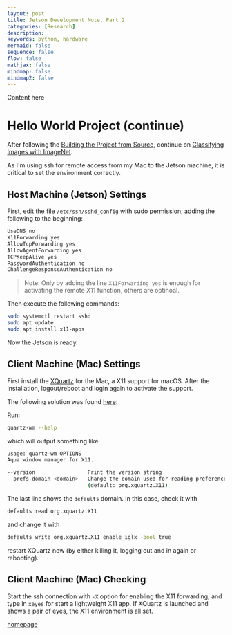 ```yaml
---
layout: post
title: Jetson Development Note, Part 2
categories: [Research]
description: 
keywords: python, hardware
mermaid: false
sequence: false
flow: false
mathjax: false
mindmap: false
mindmap2: false
---
```


Content here


# Hello World Project (continue)

After following the [Building the Project from Source](https://github.com/dusty-nv/jetson-inference/blob/master/docs/building-repo-2.md), continue on [Classifying Images with ImageNet](https://github.com/dusty-nv/jetson-inference/blob/master/docs/imagenet-console-2.md).

As I'm using ssh for remote access from my Mac to the Jetson machine, it is critical to set the environment correctly.

## Host Machine (Jetson) Settings

First, edit the file `/etc/ssh/sshd_config` with sudo permission, adding the following to the beginning:

```bash
UseDNS no
X11Forwarding yes
AllowTcpForwarding yes
AllowAgentForwarding yes
TCPKeepAlive yes
PasswordAuthentication no
ChallengeResponseAuthentication no
```

> Note: Only by adding the line `X11Forwarding yes` is enough for activating the remote X11 function, others are optinoal.

Then execute the following commands:
```bash
sudo systemctl restart sshd
sudo apt update
sudo apt install x11-apps
```

Now the Jetson is ready.

## Client Machine (Mac) Settings

First install the [XQuartz](https://www.xquartz.org/) for the Mac, a X11 support for macOS. After the installation, logout/reboot and login again to activate the support.

The following solution was found [here](https://unix.stackexchange.com/questions/429760/opengl-rendering-with-x11-forwarding): 

Run:

```bash
quartz-wm --help
```

which will output something like

```bash
usage: quartz-wm OPTIONS
Aqua window manager for X11.

--version                 Print the version string
--prefs-domain <domain>   Change the domain used for reading preferences
                          (default: org.xquartz.X11)
```

The last line shows the `defaults` domain. 
In this case, check it with

```bash
defaults read org.xquartz.X11
```

and change it with

```bash
defaults write org.xquartz.X11 enable_iglx -bool true
```

restart XQuartz now (by either killing it, logging out and in again or rebooting). 


## Client Machine (Mac) Checking

Start the ssh connection with `-X` option for enabling the X11 forwarding, and type in `xeyes` for start a lightweight X11 app.
If XQuartz is launched and shows a pair of eyes, the X11 environment is all set.


[homepage](/)
